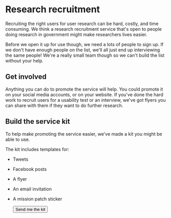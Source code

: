 # Research recruitment

Recruiting the right users for user research can be hard, costly, and time consuming. We think a research recruitment service that's open to people doing research in government might make researchers lives easier. 

Before we open it up for use though, we need a lots of people to sign up. If we don't have enough people on the list, we'll all just end up interviewing the same people! We're a really small team though so we can't build the list without your help.

## Get involved

Anything you can do to promote the service will help. You could promote it on your social media accounts, or on your website. If you've done the hard work to recruit users for a usability test or an interview, we've got flyers you can share with them if they want to do further research.

## Build the service kit

To help make promoting the service easier, we've made a kit you might be able to use.  

The kit includes templates for:

- Tweets
- Facebook posts
- A flyer
- An email invitation
- A mission patch sticker 



  <a href="mailto:digital@finance.nsw.gov.au?subject=Please send me the research recruitment kit">
    <button class="au-btn">Send me the kit</button>
  </a>	

